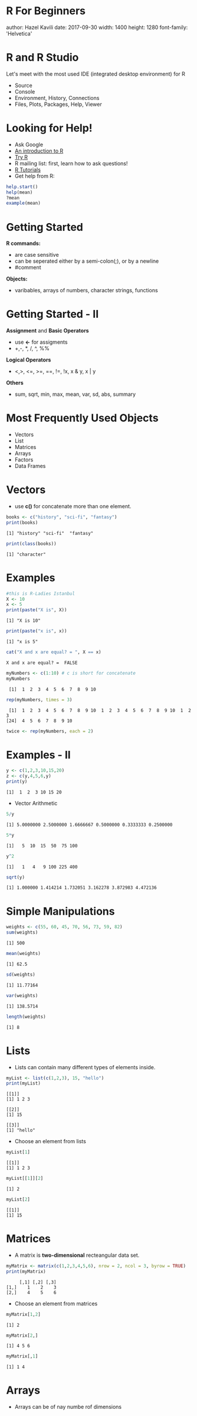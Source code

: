 R For Beginners
========================================================
author: Hazel Kavili
date: 2017-09-30
width: 1400
height: 1280
font-family: 'Helvetica'

R and R Studio
========================================================

Let's meet with the most used IDE (integrated desktop environment) for R

- Source
- Console
- Environment, History, Connections
- Files, Plots, Packages, Help, Viewer

Looking for Help!
========================================================
- Ask Google
- [An introduction to R](http://cran.us.r-project.org/doc/manuals/R-intro.pdf)
- [Try R](http://tryr.codeschool.com)
- R mailing list: first, learn how to ask questions!
- [R Tutorials](http://www.tutorialspoint.com/r/)
- Get help from R:


```r
help.start()
help(mean)
?mean
example(mean)
```


Getting Started 
========================================================

**R commands:**
- are case sensitive
- can be seperated either by a semi-colon(;), or by a newline
- #comment

**Objects:**
- varibables, arrays of numbers, character strings, functions

Getting Started - II
========================================================

**Assignment**  and **Basic Operators**
- use **<-** for assigments
- +,-, *, /, ^, %%

**Logical Operators**
- <,>, <=, >=, ==, !=, !x, x & y, x | y

**Others**
- sum, sqrt, min, max, mean, var, sd, abs, summary

Most Frequently Used Objects
========================================================
- Vectors
- List
- Matrices
- Arrays
- Factors
- Data Frames

Vectors
========================================================
- use **c()** for concatenate more than one element.

```r
books <- c("history", "sci-fi", "fantasy")
print(books)
```

```
[1] "history" "sci-fi"  "fantasy"
```

```r
print(class(books))
```

```
[1] "character"
```



Examples
========================================================

```r
#this is R-Ladies Istanbul
X <- 10
x <- 5
print(paste("X is", X))
```

```
[1] "X is 10"
```

```r
print(paste("x is", x))
```

```
[1] "x is 5"
```

```r
cat("X and x are equal? = ", X == x)
```

```
X and x are equal? =  FALSE
```


```r
myNumbers <- c(1:10) # c is short for concatenate
myNumbers
```

```
 [1]  1  2  3  4  5  6  7  8  9 10
```

```r
rep(myNumbers, times = 3)
```

```
 [1]  1  2  3  4  5  6  7  8  9 10  1  2  3  4  5  6  7  8  9 10  1  2  3
[24]  4  5  6  7  8  9 10
```

```r
twice <- rep(myNumbers, each = 2)
```

Examples - II
========================================================

```r
y <- c(1,2,3,10,15,20)
z <- c(y,4,5,6,y)
print(y)
```

```
[1]  1  2  3 10 15 20
```

- Vector Arithmetic

```r
5/y
```

```
[1] 5.0000000 2.5000000 1.6666667 0.5000000 0.3333333 0.2500000
```

```r
5*y
```

```
[1]   5  10  15  50  75 100
```

```r
y^2
```

```
[1]   1   4   9 100 225 400
```

```r
sqrt(y)
```

```
[1] 1.000000 1.414214 1.732051 3.162278 3.872983 4.472136
```

Simple Manipulations
========================================================


```r
weights <- c(55, 60, 45, 70, 56, 73, 59, 82)
sum(weights)
```

```
[1] 500
```

```r
mean(weights)
```

```
[1] 62.5
```

```r
sd(weights)
```

```
[1] 11.77164
```

```r
var(weights)
```

```
[1] 138.5714
```

```r
length(weights)
```

```
[1] 8
```

Lists
========================================================
- Lists can contain many different types of elements inside.

```r
myList <- list(c(1,2,3), 15, "hello")
print(myList)
```

```
[[1]]
[1] 1 2 3

[[2]]
[1] 15

[[3]]
[1] "hello"
```

- Choose an element from lists

```r
myList[1]
```

```
[[1]]
[1] 1 2 3
```

```r
myList[[1]][2]
```

```
[1] 2
```

```r
myList[2]
```

```
[[1]]
[1] 15
```


Matrices
========================================================
- A matrix is **two-dimensional** recteangular data set.

```r
myMatrix <- matrix(c(1,2,3,4,5,6), nrow = 2, ncol = 3, byrow = TRUE)
print(myMatrix)
```

```
     [,1] [,2] [,3]
[1,]    1    2    3
[2,]    4    5    6
```

- Choose an element from matrices

```r
myMatrix[1,2]
```

```
[1] 2
```

```r
myMatrix[2,]
```

```
[1] 4 5 6
```

```r
myMatrix[,1]
```

```
[1] 1 4
```

Arrays
========================================================
- Arrays can be of nay numbe rof dimensions












